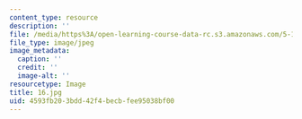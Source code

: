 ```yaml
---
content_type: resource
description: ''
file: /media/https%3A/open-learning-course-data-rc.s3.amazonaws.com/5-112-principles-of-chemical-science-fall-2005/4593fb203bdd42f4becbfee95038bf00_16.jpg
file_type: image/jpeg
image_metadata:
  caption: ''
  credit: ''
  image-alt: ''
resourcetype: Image
title: 16.jpg
uid: 4593fb20-3bdd-42f4-becb-fee95038bf00
---
```

